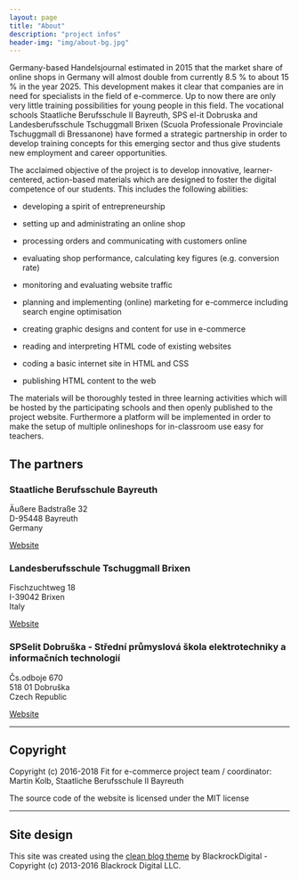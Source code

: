 ```yaml
---
layout: page
title: "About"
description: "project infos"
header-img: "img/about-bg.jpg"
---
```


Germany-based Handelsjournal estimated in 2015 that the market share of online shops in Germany will almost double from currently 8.5 % to about 15 % in the year 2025. This development makes it clear that companies are in need for specialists in the field of e-commerce. Up to now there are only very little training possibilities for young people in this field. The vocational schools Staatliche Berufsschule II Bayreuth, SPS el-it Dobruska and Landesberufsschule Tschuggmall Brixen (Scuola Professionale Provinciale Tschuggmall di Bressanone) have formed a strategic partnership in order to develop training concepts for this emerging sector and thus give students new employment and career opportunities.

The acclaimed objective of the project is to develop innovative, learner-centered, action-based materials which are designed to foster the digital competence of our students. This includes the following abilities:

- developing a spirit of entrepreneurship
- setting up and administrating an online shop
- processing orders and communicating with customers online
- evaluating shop performance, calculating key figures (e.g. conversion rate)

- monitoring and evaluating website traffic
- planning and implementing (online) marketing for e-commerce including search engine optimisation
- creating graphic designs and content for use in e-commerce

- reading and interpreting HTML code of existing websites
- coding a basic internet site in HTML and CSS
- publishing HTML content to the web

The materials will be thoroughly tested in three learning activities which will be hosted by the participating schools and then openly published to the project website. Furthermore a platform will be implemented in order to make the setup of multiple onlineshops for in-classroom use easy for teachers.

## The partners

<!-- Include Google maps stuff-->
<script type="text/javascript" src="https://maps.google.com/maps/api/js?sensor=false&key=AIzaSyDvcL__RB06mmPrpbzj88CnN23GbN9p-Lc"></script>
<script src="/js/partner_google_maps.js"></script>
<div id="map_canvas"></div>

### Staatliche Berufsschule Bayreuth
Äußere Badstraße 32  
D-95448 Bayreuth  
Germany  
<p><a href="https://kbs-bth.de" target="_blank">Website</a></p>


### Landesberufsschule Tschuggmall Brixen 
Fischzuchtweg 18  
I-39042 Brixen  
Italy  
<p><a href="http://www.tschuggmall.berufsschule.it" target="_blank">Website</a></p>


###  SPSelit Dobruška - Střední průmyslová škola elektrotechniky a informačních technologií
Čs.odboje 670  
518 01 Dobruška  
Czech Republic  
<p><a href="https://spselitdobruska.cz" target="_blank">Website</a></p>

<hr>

## Copyright
Copyright (c) 2016-2018 Fit for e-commerce project team / coordinator: Martin Kolb, Staatliche Berufsschule II Bayreuth

The source code of the website is licensed under the MIT license

<hr>

## Site design
This site was created using the [clean blog theme](https://github.com/BlackrockDigital/startbootstrap-clean-blog-jekyll) by BlackrockDigital - Copyright (c) 2013-2016 Blackrock Digital LLC.
